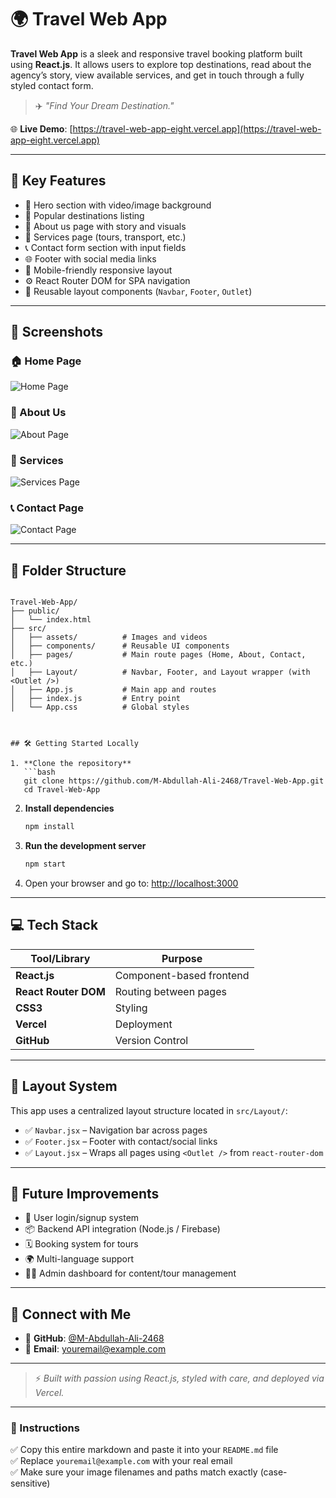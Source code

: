 # 🌍 Travel Web App

**Travel Web App** is a sleek and responsive travel booking platform built using **React.js**. It allows users to explore top destinations, read about the agency’s story, view available services, and get in touch through a fully styled contact form.

> ✈️ *"Find Your Dream Destination."*

🌐 **Live Demo**: [https://travel-web-app-eight.vercel.app](https://travel-web-app-eight.vercel.app)

---

## 🚀 Key Features

- 🎥 Hero section with video/image background  
- 📍 Popular destinations listing  
- 📄 About us page with story and visuals  
- 🧳 Services page (tours, transport, etc.)  
- 📞 Contact form section with input fields  
- 🌐 Footer with social media links  
- 📱 Mobile-friendly responsive layout  
- ⚙️ React Router DOM for SPA navigation  
- 🔧 Reusable layout components (`Navbar`, `Footer`, `Outlet`)  

---

## 📸 Screenshots

### 🏠 Home Page  
![Home Page](./src/assets/Home.jpeg)

### 🧾 About Us  
![About Page](./src/assets/About-ss.jpeg)

### 🧳 Services  
![Services Page](./src/assets/Services-ss.jpeg)

### 📞 Contact Page  
![Contact Page](./src/assets/Contact-ss.jpeg)

---

## 🧱 Folder Structure

```

Travel-Web-App/
├── public/
│   └── index.html
├── src/
│   ├── assets/          # Images and videos
│   ├── components/      # Reusable UI components
│   ├── pages/           # Main route pages (Home, About, Contact, etc.)
│   ├── Layout/          # Navbar, Footer, and Layout wrapper (with <Outlet />)
│   ├── App.js           # Main app and routes
│   ├── index.js         # Entry point
│   └── App.css          # Global styles



## 🛠️ Getting Started Locally

1. **Clone the repository**
   ```bash
   git clone https://github.com/M-Abdullah-Ali-2468/Travel-Web-App.git
   cd Travel-Web-App
````

2. **Install dependencies**

   ```bash
   npm install
   ```

3. **Run the development server**

   ```bash
   npm start
   ```

4. Open your browser and go to:
   [http://localhost:3000](http://localhost:3000)

---

## 💻 Tech Stack

| Tool/Library         | Purpose                  |
| -------------------- | ------------------------ |
| **React.js**         | Component-based frontend |
| **React Router DOM** | Routing between pages    |
| **CSS3**             | Styling                  |
| **Vercel**           | Deployment               |
| **GitHub**           | Version Control          |

---

## 🧩 Layout System

This app uses a centralized layout structure located in `src/Layout/`:

* ✅ `Navbar.jsx` – Navigation bar across pages
* ✅ `Footer.jsx` – Footer with contact/social links
* ✅ `Layout.jsx` – Wraps all pages using `<Outlet />` from `react-router-dom`

---

## 🚧 Future Improvements

* 🔐 User login/signup system
* 📦 Backend API integration (Node.js / Firebase)
* 🗓️ Booking system for tours
* 🌍 Multi-language support
* 🧑‍💼 Admin dashboard for content/tour management

---

## 🤝 Connect with Me

* 🔗 **GitHub**: [@M-Abdullah-Ali-2468](https://github.com/M-Abdullah-Ali-2468)
* 📧 **Email**: [youremail@example.com](mailto:youremail@example.com) <!-- Replace with your actual email -->

---

> ⚡ *Built with passion using React.js, styled with care, and deployed via Vercel.*



---

### 📌 Instructions

✅ Copy this entire markdown and paste it into your `README.md` file  
✅ Replace `youremail@example.com` with your real email  
✅ Make sure your image filenames and paths match exactly (case-sensitive)

